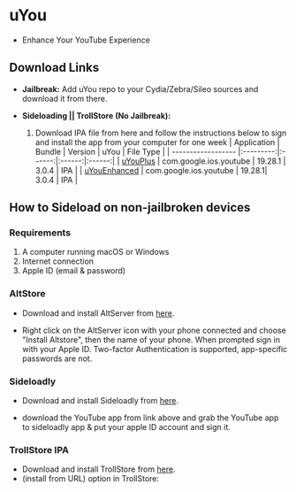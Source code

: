 # uYou
* Enhance Your YouTube Experience




## Download Links

* **Jailbreak:** Add uYou repo to your Cydia/Zebra/Sileo sources and download it from there.
* **Sideloading || TrollStore (No Jailbreak):**

    1. Download IPA file from here and follow the instructions below to sign and install the app from your computer for one week
        | Application | Bundle | Version | uYou | File Type |
        | ------------------ |:---------:|:------:|:------:|:------:|
        | [uYouPlus](https://web.archive.org/web/20240718003229if_/https:/objects.githubusercontent.com/github-production-release-asset-2e65be/826063096/d75a598c-ab5f-41f6-bfca-0dbb74bb806a?X-Amz-Algorithm=AWS4-HMAC-SHA256&X-Amz-Credential=releaseassetproduction%2F20240718%2Fus-east-1%2Fs3%2Faws4_request&X-Amz-Date=20240718T003208Z&X-Amz-Expires=300&X-Amz-Signature=7e8448039e97ae9d17d1047aa7a4b2570cac1a388fac4349a2d7e82322b5d13a&X-Amz-SignedHeaders=host&actor_id=166596068&key_id=0&repo_id=826063096&response-content-disposition=attachment%3B%20filename%3DuYouPlus_19.28.1-3.0.4.ipa&response-content-type=application%2Foctet-stream) | com.google.ios.youtube | 19.28.1 | 3.0.4 | IPA |
        | [uYouEnhanced](https://web.archive.org/web/20240716092131if_/https:/objects.githubusercontent.com/github-production-release-asset-2e65be/825218180/206bde24-ed41-47b0-a3b3-87cbe93a707d?X-Amz-Algorithm=AWS4-HMAC-SHA256&X-Amz-Credential=releaseassetproduction%2F20240716%2Fus-east-1%2Fs3%2Faws4_request&X-Amz-Date=20240716T092034Z&X-Amz-Expires=300&X-Amz-Signature=4a8c28d4abe9b0fadd1325812cc054d34bd557b56f07741e0907ad871388ca29&X-Amz-SignedHeaders=host&actor_id=166596068&key_id=0&repo_id=825218180&response-content-disposition=attachment%3B%20filename%3DuYouEnhanced_19.28.1-3.0.4.ipa&response-content-type=application%2Foctet-stream) | com.google.ios.youtube | 19.28.1| 3.0.4 | IPA |


## How to Sideload on non-jailbroken devices
### Requirements
1. A computer running macOS or Windows
2. Internet connection
3. Apple ID (email & password)


### AltStore
* Download and install AltServer from [here](https://altstore.io).

* Right click on the AltServer icon with your phone connected and choose "Install Altstore", then the name of your phone. When prompted sign in with your Apple ID. Two-factor Authentication is supported, app-specific passwords are not.

    



### Sideloadly
* Download and install Sideloadly from [here](https://sideloadly.io).

* download the YouTube app from link above and grab the YouTube app to sideloadly app & put your apple ID account and sign it.


### TrollStore IPA
* Download and install TrollStore from [here](https://github.com/opa334/TrollStore).
* (install from URL) option in TrollStore:













